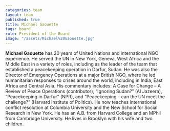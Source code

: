 ```yaml
---
categories: team
layout: team
published: true
title: Michael Gaouette
tags: board
role: President of the Board
image: "/assets/Michael%20Gaouette.jpg"
---
```


**Michael Gaouette** has 20 years of United Nations and international NGO experience. He served the UN in New York, Geneva, West Africa and the Middle East in a variety of roles, including as the leader of the team that established a peacekeeping operation in Darfur, Sudan. He was also the Director of Emergency Operations at a major British NGO, where he led humanitarian responses to crises around the world, including in India, East Africa and Central Asia. His commentary includes: A Case for Change – A Review of Peace Operations (contributor), “Ignoring Sudan?” (Al Jazeera), “Peacekeeping in Darfur” (NPR), and “Peacekeeping – can the UN meet the challenge?” (Harvard Institute of Politics). He now teaches international conflict resolution at Columbia University and the New School for Social Research in New York. He has an A.B. from Harvard College and an MPhil from Cambridge University. He lives in Brooklyn with his wife and two children.
